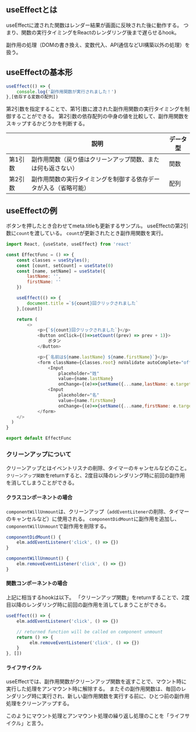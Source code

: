 ## useEffectとは
useEffectに渡された関数はレンダー結果が画面に反映された後に動作する。
つまり、関数の実行タイミングをReactのレンダリング後まで遅らせるhook。

副作用の処理（DOMの書き換え、変数代入、API通信などUI構築以外の処理）を扱う。
## useEffectの基本形
```jsx
useEffect(() => {
	console.log('副作用関数が実行されました！')
},[依存する変数の配列])
```

第2引数を指定することで、第1引数に渡された副作用関数の実行タイミングを制御することができる。
第2引数の依存配列の中身の値を比較して、副作用関数をスキップするかどうかを判断する。

|      | 説明                               | データ型 |
| ---- | -------------------------------- | ---- |
| 第1引数 | 副作用関数（戻り値はクリーンアップ関数、または何も返さない）   | 関数   |
| 第2引数 | 副作用関数の実行タイミングを制御する依存データが入る（省略可能） | 配列   |

## useEffectの例
ボタンを押したとき合わせてmeta.titleも更新するサンプル。
useEffectの第2引数に`count`を渡している。
`count`が更新されたとき副作用関数を実行。
```jsx:react.js
import React, {useState, useEffect} from 'react'

const EffectFunc = () => {
	const classes = useStyles();
	const [count, setCount] = useState(0)
	const [name, setName] = useState({
		lastName: '',
		firstName: ''
	})

	useEffect(() => {
		document.title =`${count}回クリックされました`
	},[count])

	return (
	    <>
			<p>{`${count}回クリックされました`}</p>
			<Button onClick={()=>setCount((prev) => prev + 1)}>
				ボタン
			</Button>

			<p>{`名前は${name.lastName} ${name.firstName}`}</p>
			<form className={classes.root} noValidate autoComplete="off">
				<Input
					placeholder="姓"
					value={name.lastName}
					onChange={(e)=>{setName({...name,lastName: e.target.value})}}/>
				<Input
					placeholder="名"
					value={name.firstName}
					onChange={(e)=>{setName({...name,firstName: e.target.value})}}/>
			</form>
    </>
  )
}

export default EffectFunc
```

### クリーンアップについて
クリーンアップとはイベントリスナの削除、タイマーのキャンセルなどのこと。
`クリーンアップ関数`をreturnすると、2度目以降のレンダリング時に前回の副作用を消してしまうことができる。
#### クラスコンポーネントの場合
`componentWillUnmount`は、クリーンアップ（`addEventLitener`の削除、タイマーのキャンセルなど）に使用される。
`componentDidMount`に副作用を追加し、`componentWillUnmount`で副作用を削除する。

```jsx:react.js
componentDidMount() {
	elm.addEventListener('click', () => {})
}

componentWillUnmount() {
	elm.removeEventListener('click', () => {})
}
```

#### 関数コンポーネントの場合

上記に相当するhookは以下。
「クリーンアップ関数」をreturnすることで、2度目以降のレンダリング時に前回の副作用を消してしまうことができる。
```jsx:react.js
useEffect(() => {
	elm.addEventListener('click', () => {})

	// returned function will be called on component unmount 
	return () => {
		 elm.removeEventListener('click', () => {})
	}
}, [])
```
#### ライフサイクル

useEffectでは、副作用関数がクリーンアップ関数を返すことで、マウント時に実行した処理をアンマウント時に解除する。
またその副作用関数は、毎回のレンダリング時に実行され、新しい副作用関数を実行する前に、ひとつ前の副作用処理をクリーンアップする。

このようにマウント処理とアンマウント処理の繰り返し処理のことを「ライフサイクル」と言う。

